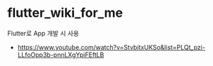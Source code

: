 # flutter_wiki_for_me
Flutter로 App 개발 시 사용
- https://www.youtube.com/watch?v=StvbitxUKSo&list=PLQt_pzi-LLfoOpp3b-pnnLXgYpiFEftLB
